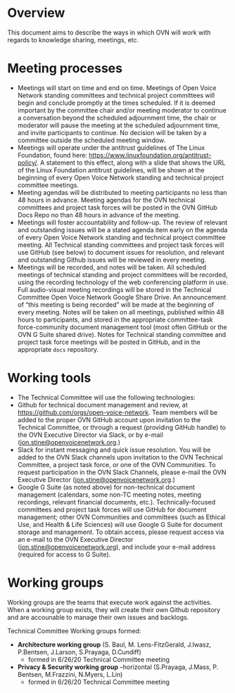 # Overview

This document aims to describe the ways in which OVN will work with regards to knowledge sharing, meetings, etc.

# Meeting processes

- Meetings will start on time and end on time. Meetings of Open Voice Network standing committees and technical project committees will begin and conclude promptly at the times scheduled. If it is deemed important by the committee chair and/or meeting moderator to continue a conversation beyond the scheduled adjournment time, the chair or moderator will pause the meeting at the scheduled adjournment time, and invite participants to continue.  No decision will be taken by a committee outside the scheduled meeting window. 
- Meetings will operate under the antitrust guidelines of The Linux Foundation, found here: https://www.linuxfoundation.org/antitrust-policy/. A statement to this effect, along with a slide that shows the URL of the Linux Foundation antitrust guidelines, will be shown at the beginning of every Open Voice Network standing and technical project committee meetings.
- Meeting agendas will be distributed to meeting participants no less than 48 hours in advance. Meeting agendas for the OVN technical committees and project task forces will be posted in the OVN GitHub Docs Repo no than 48 hours in advance of the meeting.    
- Meetings will foster accountability and follow-up. The review of relevant and outstanding issues will be a stated agenda item early on the agenda of every Open Voice Network standing and technical project committee meeting. All Technical standing committees and project task forces will use GitHub (see below) to document issues for resolution, and relevant and outstanding Github issues will be reviewed in every meeting.
- Meetings will be recorded, and notes will be taken. All scheduled meetings of technical standing and project committees will be recorded, using the recording technology of the web conferencing platform in use. Full audio-visual meeting recordings will be stored in the Technical Committee Open Voice Network Google Share Drive. An announcement of “this meeting is being recorded” will be made at the beginning of every meeting. Notes will be taken on all meetings, published within 48 hours to participants, and stored in the appropriate committee-task force-community document management tool (most often GitHub or the OVN G Suite shared drive). Notes for Technical standing committee and project task force meetings will be posted in GitHub, and in the appropriate `docs` repository. 

# Working tools

- The Technical Committee will use the following technologies:
- Github for technical document management and review, at https://github.com/orgs/open-voice-network. Team members will be added to the proper OVN GitHub account upon invitation to the Technical Committee, or through a request (providing GitHub handle) to the OVN Executive Director via Slack, or by e-mail (jon.stine@openvoicenetwork.org.)   
- Slack for instant messaging and quick issue resolution. You will be added to the OVN Slack channels upon invitation to the OVN Technical Committee, a project task force, or one of the OVN Communities. To request participation in the OVN Slack Channels, please e-mail the OVN Executive Director (jon.stine@openvoicenetwork.org.) 
- Google G Suite (as noted above) for non-technical document management (calendars, some non-TC meeting notes, meeting recordings, relevant financial documents, etc.). Technically-focused committees and project task forces will use GitHub for document management; other OVN Communities and committees (such as Ethical Use, and Health & Life Sciences) will use Google G Suite for document storage and management. To obtain access, please request access via an e-mail to the OVN Executive Director (jon.stine@openvoicenetwork.org), and include your e-mail address (required for access to G Suite).  

# Working groups 

Working groups are the teams that execute work against the activities.  When a working group exists, they will create their own Github repository and are accounable to manage their own issues and backlogs.  

Technical Committee Working groups formed:  
* **Architecture working group**  (S. Baul,  M. Lens-FitzGerald, J.Iwasz, P.Bentsen, J.Larson, S.Prayaga, D.Cundiff)
  * formed in 6/26/20 Technical Committee meeting 
* **Privacy & Security working group** –horizontal (S.Prayaga, J.Mass, P. Bentsen, M.Frazzini, N.Myers, L.Lin)
  * formed in 6/26/20 Technical Committee meeting 
